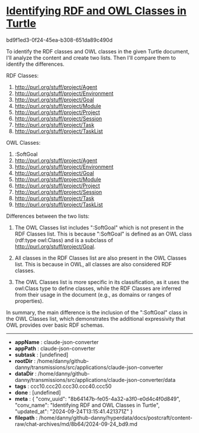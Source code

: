 # [Identifying RDF and OWL Classes in Turtle](https://claude.ai/chat/8b64147b-fe05-4a32-a3f0-e0d4c4f0d849)

bd9f1ed3-0f24-45ea-b308-651da89c490d

 To identify the RDF classes and OWL classes in the given Turtle document, I'll analyze the content and create two lists. Then I'll compare them to identify the differences.

RDF Classes:
1. <http://purl.org/stuff/project/Agent>
2. <http://purl.org/stuff/project/Environment>
3. <http://purl.org/stuff/project/Goal>
4. <http://purl.org/stuff/project/Module>
5. <http://purl.org/stuff/project/Project>
6. <http://purl.org/stuff/project/Session>
7. <http://purl.org/stuff/project/Task>
8. <http://purl.org/stuff/project/TaskList>

OWL Classes:
1. :SoftGoal
2. <http://purl.org/stuff/project/Agent>
3. <http://purl.org/stuff/project/Environment>
4. <http://purl.org/stuff/project/Goal>
5. <http://purl.org/stuff/project/Module>
6. <http://purl.org/stuff/project/Project>
7. <http://purl.org/stuff/project/Session>
8. <http://purl.org/stuff/project/Task>
9. <http://purl.org/stuff/project/TaskList>

Differences between the two lists:

1. The OWL Classes list includes ":SoftGoal" which is not present in the RDF Classes list. This is because ":SoftGoal" is defined as an OWL class (rdf:type owl:Class) and is a subclass of <http://purl.org/stuff/project/Goal>.

2. All classes in the RDF Classes list are also present in the OWL Classes list. This is because in OWL, all classes are also considered RDF classes.

3. The OWL Classes list is more specific in its classification, as it uses the owl:Class type to define classes, while the RDF Classes are inferred from their usage in the document (e.g., as domains or ranges of properties).

In summary, the main difference is the inclusion of the ":SoftGoal" class in the OWL Classes list, which demonstrates the additional expressivity that OWL provides over basic RDF schemas.

---

* **appName** : claude-json-converter
* **appPath** : claude-json-converter
* **subtask** : [undefined]
* **rootDir** : /home/danny/github-danny/transmissions/src/applications/claude-json-converter
* **dataDir** : /home/danny/github-danny/transmissions/src/applications/claude-json-converter/data
* **tags** : ccc10.ccc20.ccc30.ccc40.ccc50
* **done** : [undefined]
* **meta** : {
  "conv_uuid": "8b64147b-fe05-4a32-a3f0-e0d4c4f0d849",
  "conv_name": "Identifying RDF and OWL Classes in Turtle",
  "updated_at": "2024-09-24T13:15:41.421371Z"
}
* **filepath** : /home/danny/github-danny/hyperdata/docs/postcraft/content-raw/chat-archives/md/8b64/2024-09-24_bd9.md